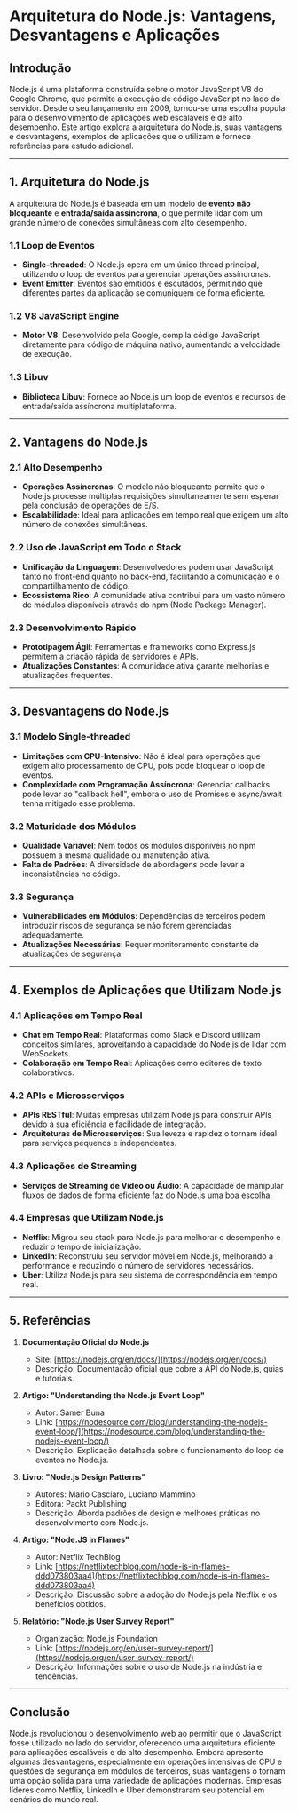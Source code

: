 # Arquitetura do Node.js: Vantagens, Desvantagens e Aplicações

## Introdução

Node.js é uma plataforma construída sobre o motor JavaScript V8 do Google Chrome, que permite a execução de código JavaScript no lado do servidor. Desde o seu lançamento em 2009, tornou-se uma escolha popular para o desenvolvimento de aplicações web escaláveis e de alto desempenho. Este artigo explora a arquitetura do Node.js, suas vantagens e desvantagens, exemplos de aplicações que o utilizam e fornece referências para estudo adicional.

---

## 1. Arquitetura do Node.js

A arquitetura do Node.js é baseada em um modelo de **evento não bloqueante** e **entrada/saída assíncrona**, o que permite lidar com um grande número de conexões simultâneas com alto desempenho.

### 1.1 Loop de Eventos

- **Single-threaded**: O Node.js opera em um único thread principal, utilizando o loop de eventos para gerenciar operações assíncronas.
- **Event Emitter**: Eventos são emitidos e escutados, permitindo que diferentes partes da aplicação se comuniquem de forma eficiente.

### 1.2 V8 JavaScript Engine

- **Motor V8**: Desenvolvido pela Google, compila código JavaScript diretamente para código de máquina nativo, aumentando a velocidade de execução.

### 1.3 Libuv

- **Biblioteca Libuv**: Fornece ao Node.js um loop de eventos e recursos de entrada/saída assíncrona multiplataforma.

---

## 2. Vantagens do Node.js

### 2.1 Alto Desempenho

- **Operações Assíncronas**: O modelo não bloqueante permite que o Node.js processe múltiplas requisições simultaneamente sem esperar pela conclusão de operações de E/S.
- **Escalabilidade**: Ideal para aplicações em tempo real que exigem um alto número de conexões simultâneas.

### 2.2 Uso de JavaScript em Todo o Stack

- **Unificação da Linguagem**: Desenvolvedores podem usar JavaScript tanto no front-end quanto no back-end, facilitando a comunicação e o compartilhamento de código.
- **Ecossistema Rico**: A comunidade ativa contribui para um vasto número de módulos disponíveis através do npm (Node Package Manager).

### 2.3 Desenvolvimento Rápido

- **Prototipagem Ágil**: Ferramentas e frameworks como Express.js permitem a criação rápida de servidores e APIs.
- **Atualizações Constantes**: A comunidade ativa garante melhorias e atualizações frequentes.

---

## 3. Desvantagens do Node.js

### 3.1 Modelo Single-threaded

- **Limitações com CPU-Intensivo**: Não é ideal para operações que exigem alto processamento de CPU, pois pode bloquear o loop de eventos.
- **Complexidade com Programação Assíncrona**: Gerenciar callbacks pode levar ao "callback hell", embora o uso de Promises e async/await tenha mitigado esse problema.

### 3.2 Maturidade dos Módulos

- **Qualidade Variável**: Nem todos os módulos disponíveis no npm possuem a mesma qualidade ou manutenção ativa.
- **Falta de Padrões**: A diversidade de abordagens pode levar a inconsistências no código.

### 3.3 Segurança

- **Vulnerabilidades em Módulos**: Dependências de terceiros podem introduzir riscos de segurança se não forem gerenciadas adequadamente.
- **Atualizações Necessárias**: Requer monitoramento constante de atualizações de segurança.

---

## 4. Exemplos de Aplicações que Utilizam Node.js

### 4.1 Aplicações em Tempo Real

- **Chat em Tempo Real**: Plataformas como Slack e Discord utilizam conceitos similares, aproveitando a capacidade do Node.js de lidar com WebSockets.
- **Colaboração em Tempo Real**: Aplicações como editores de texto colaborativos.

### 4.2 APIs e Microsserviços

- **APIs RESTful**: Muitas empresas utilizam Node.js para construir APIs devido à sua eficiência e facilidade de integração.
- **Arquiteturas de Microsserviços**: Sua leveza e rapidez o tornam ideal para serviços pequenos e independentes.

### 4.3 Aplicações de Streaming

- **Serviços de Streaming de Vídeo ou Áudio**: A capacidade de manipular fluxos de dados de forma eficiente faz do Node.js uma boa escolha.

### 4.4 Empresas que Utilizam Node.js

- **Netflix**: Migrou seu stack para Node.js para melhorar o desempenho e reduzir o tempo de inicialização.
- **LinkedIn**: Reconstruiu seu servidor móvel em Node.js, melhorando a performance e reduzindo o número de servidores necessários.
- **Uber**: Utiliza Node.js para seu sistema de correspondência em tempo real.

---

## 5. Referências

1. **Documentação Oficial do Node.js**
   - Site: [https://nodejs.org/en/docs/](https://nodejs.org/en/docs/)
   - Descrição: Documentação oficial que cobre a API do Node.js, guias e tutoriais.

2. **Artigo: "Understanding the Node.js Event Loop"**
   - Autor: Samer Buna
   - Link: [https://nodesource.com/blog/understanding-the-nodejs-event-loop/](https://nodesource.com/blog/understanding-the-nodejs-event-loop/)
   - Descrição: Explicação detalhada sobre o funcionamento do loop de eventos no Node.js.

3. **Livro: "Node.js Design Patterns"**
   - Autores: Mario Casciaro, Luciano Mammino
   - Editora: Packt Publishing
   - Descrição: Aborda padrões de design e melhores práticas no desenvolvimento com Node.js.

4. **Artigo: "Node.JS in Flames"**
   - Autor: Netflix TechBlog
   - Link: [https://netflixtechblog.com/node-js-in-flames-ddd073803aa4](https://netflixtechblog.com/node-js-in-flames-ddd073803aa4)
   - Descrição: Discussão sobre a adoção do Node.js pela Netflix e os benefícios obtidos.

5. **Relatório: "Node.js User Survey Report"**
   - Organização: Node.js Foundation
   - Link: [https://nodejs.org/en/user-survey-report/](https://nodejs.org/en/user-survey-report/)
   - Descrição: Informações sobre o uso de Node.js na indústria e tendências.

---

## Conclusão

Node.js revolucionou o desenvolvimento web ao permitir que o JavaScript fosse utilizado no lado do servidor, oferecendo uma arquitetura eficiente para aplicações escaláveis e de alto desempenho. Embora apresente algumas desvantagens, especialmente em operações intensivas de CPU e questões de segurança em módulos de terceiros, suas vantagens o tornam uma opção sólida para uma variedade de aplicações modernas. Empresas líderes como Netflix, LinkedIn e Uber demonstraram seu potencial em cenários do mundo real.

